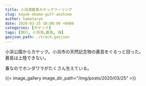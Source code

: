 ```yaml
---
title: 小浜湾蒼島カヤックツーリング
slug: kayak-obama-gulf-aoshima
author: kamataryo
date: 2020-03-25 10:00:00 +0900
categories: [カヤック]
tags: [旅行, 小浜湾,蒼島, 海]
geojson_path: ./track.geojson
---
```

小浜公園からカヤック。小浜市の天然記念物の蒼島をぐるっと回った。  
蒼島は上陸できない。

春なのでホンダワラがたくさん生えている。

{{< image_gallery image_dir_path="/img/posts/2020/03/25" >}}

